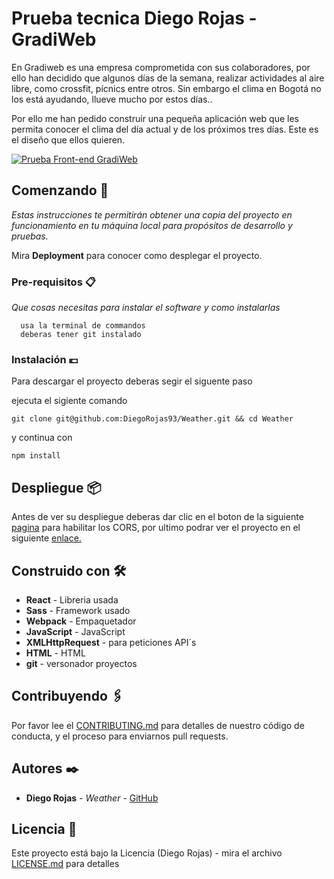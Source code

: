# Prueba tecnica Diego Rojas - GradiWeb

En Gradiweb es una empresa comprometida con sus colaboradores, por ello han decidido que algunos días de la semana, realizar actividades al aire libre, como crossfit, pícnics entre otros. Sin embargo el clima en Bogotá no los está ayudando, llueve mucho por estos días..

Por ello me han pedido construir una pequeña aplicación web que les permita conocer el clima del día actual y de los próximos tres días. Este es el diseño que ellos quieren.

[![Prueba Front-end GradiWeb](https://i.imgur.com/w4DAtPw.jpg "Prueba Front-end GradiWeb")](https://imgur.com/w4DAtPw "Prueba Front-end GradiWeb")

## Comenzando 🚀

_Estas instrucciones te permitirán obtener una copia del proyecto en funcionamiento en tu máquina local para propósitos de desarrollo y pruebas._

Mira **Deployment** para conocer como desplegar el proyecto.


### Pre-requisitos 📋

_Que cosas necesitas para instalar el software y como instalarlas_

```
  usa la terminal de commandos
  deberas tener git instalado
```

### Instalación 💶

Para descargar el proyecto deberas segir el siguente paso


ejecuta el sigiente comando

`
git clone git@github.com:DiegoRojas93/Weather.git && cd Weather
`

y continua con

`
npm install
`

## Despliegue 📦

Antes de ver su despliegue deberas dar clic en el boton de la siguiente [pagina](https://cors-anywhere.herokuapp.com/corsdemo "pagina") para habilitar los CORS, por ultimo podrar ver el proyecto en el siguiente [enlace.](https://diegorojas93.github.io/Weather/index.html "enlace.")

## Construido con 🛠️

* **React** - Libreria usada
* **Sass** - Framework usado
* **Webpack** - Empaquetador
* **JavaScript** - JavaScript
* **XMLHttpRequest** - para peticiones API´s
* **HTML** - HTML
* **git** - versonador proyectos


## Contribuyendo 🖇️

Por favor lee el [CONTRIBUTING.md]() para detalles de nuestro código de conducta, y el proceso para enviarnos pull requests.

## Autores ✒️

* **Diego Rojas** - *Weather* - [GitHub](https://github.com/DiegoRojas93)

## Licencia 📄

Este proyecto está bajo la Licencia (Diego Rojas) - mira el archivo [LICENSE.md](LICENSE.md) para detalles